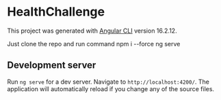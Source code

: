# HealthChallenge

This project was generated with [Angular CLI](https://github.com/angular/angular-cli) version 16.2.12.

Just clone the repo and run command 
npm i --force
ng  serve


## Development server

Run `ng serve` for a dev server. Navigate to `http://localhost:4200/`. The application will automatically reload if you change any of the source files.


